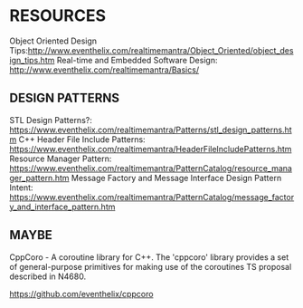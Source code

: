 # RESOURCES

Object Oriented Design Tips:http://www.eventhelix.com/realtimemantra/Object_Oriented/object_design_tips.htm
Real-time and Embedded Software Design: http://www.eventhelix.com/realtimemantra/Basics/

## DESIGN PATTERNS

STL Design Patterns?: https://www.eventhelix.com/realtimemantra/Patterns/stl_design_patterns.htm
C++ Header File Include Patterns: https://www.eventhelix.com/realtimemantra/HeaderFileIncludePatterns.htm
Resource Manager Pattern: https://www.eventhelix.com/realtimemantra/PatternCatalog/resource_manager_pattern.htm
Message Factory and Message Interface Design Pattern Intent: https://www.eventhelix.com/realtimemantra/PatternCatalog/message_factory_and_interface_pattern.htm

## MAYBE

CppCoro - A coroutine library for C++. The 'cppcoro' library provides a set of general-purpose primitives for making use of the coroutines TS proposal described in N4680.

https://github.com/eventhelix/cppcoro

